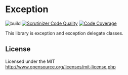 # Exception
![build](https://github.com/webstream-framework/Exception/workflows/build/badge.svg)
[![Scrutinizer Code Quality](https://scrutinizer-ci.com/g/webstream-framework/Exception/badges/quality-score.png?b=master)](https://scrutinizer-ci.com/g/webstream-framework/Exception/?branch=master)
[![Code Coverage](https://scrutinizer-ci.com/g/webstream-framework/Exception/badges/coverage.png?b=master)](https://scrutinizer-ci.com/g/webstream-framework/Exception/?branch=master)

This library is exception and exception delegate classes.

## License
Licensed under the MIT  
http://www.opensource.org/licenses/mit-license.php
